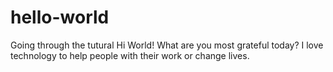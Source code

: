 # hello-world
Going through the tutural
Hi World! What are you most grateful today? I love technology to help people with their work or change lives.
